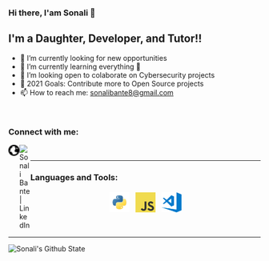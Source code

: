 ### Hi there, I'am Sonali 👋

## I'm a Daughter, Developer, and Tutor!!

- 🔭 I’m currently looking for new opportunities
- 🌱 I’m currently learning everything 🤣
- 👯 I’m looking open to colaborate on Cybersecurity projects
- 🥅 2021 Goals: Contribute more to Open Source projects
- 📫 How to reach me: sonalibante8@gmail.com

</br>

### Connect with me:

[<img align="left" alt="https://sonalibante.github.io/" width="22px" src="https://raw.githubusercontent.com/iconic/open-iconic/master/svg/globe.svg" />][website]
[<img align="left" alt="Sonali Bante | LinkedIn" width="22px" src="https://cdn.jsdelivr.net/npm/simple-icons@v3/icons/linkedin.svg" />][linkedin]

</br>

---

### Languages and Tools:

<p align="center">
<img src="https://raw.githubusercontent.com/github/explore/80688e429a7d4ef2fca1e82350fe8e3517d3494d/topics/python/python.png" alt="Python" height="40" style="vertical-align:top; margin:4px">
<img src="https://raw.githubusercontent.com/github/explore/80688e429a7d4ef2fca1e82350fe8e3517d3494d/topics/javascript/javascript.png" alt="Javascript" height="40" style="vertical-align:top; margin:4px">
<img src="https://raw.githubusercontent.com/github/explore/80688e429a7d4ef2fca1e82350fe8e3517d3494d/topics/visual-studio-code/visual-studio-code.png" alt="VS Code" height="40" style="vertical-align:top; margin:4px">
</p>

</br>

---

<image aline="left" alt="Sonali's Github State" src="https://github-readme-stats.vercel.app/api?username=sonalibante&show_icons=true&hide_border=true" />


[website]: https://sonalibante.github.io/
[linkedin]: https://www.linkedin.com/in/sonalibante/

